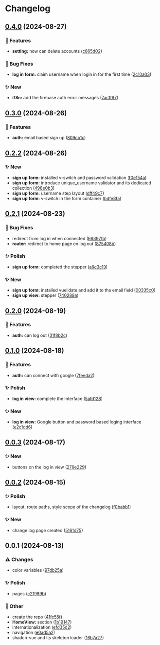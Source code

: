 # Changelog

## [0.4.0](https://github.com/Oktogazh/Corpora/compare/corpora-v0.3.0...corpora-v0.4.0) (2024-08-27)


### 🚀 Features

* **setting:** now can delete accounts ([c865d02](https://github.com/Oktogazh/Corpora/commit/c865d028c78b9a936fa6641c42c7ae5c16dcafc1))


### 🐞 Bug Fixes

* **log in form:** claim username when login in for the first time ([2c10a03](https://github.com/Oktogazh/Corpora/commit/2c10a034df4ca8d58fdbfff22b02fbb873878709))


### ✨  New

* **i18n:** add the firebase auth error messages ([7ac1f97](https://github.com/Oktogazh/Corpora/commit/7ac1f9738994e9f2fd77d842cde8772b963db87c))

## [0.3.0](https://github.com/Oktogazh/Corpora/compare/corpora-v0.2.2...corpora-v0.3.0) (2024-08-26)


### 🚀 Features

* **auth:** email based sign up ([809cb1c](https://github.com/Oktogazh/Corpora/commit/809cb1ce3c796d694c4127fec41255d49c36d245))

## [0.2.2](https://github.com/Oktogazh/Corpora/compare/corpora-v0.2.1...corpora-v0.2.2) (2024-08-26)


### ✨  New

* **sign up form:** installed v-switch and password validation ([f0e154a](https://github.com/Oktogazh/Corpora/commit/f0e154aafca143d8b9af9eadc754613b0aee1aac))
* **sign up form:** introduce unique_username validator and its dedicated collection ([498e0b3](https://github.com/Oktogazh/Corpora/commit/498e0b3ec388ffe3ce94142ab7e8c27142b11ffb))
* **sign up form:** username step layout ([dff49c7](https://github.com/Oktogazh/Corpora/commit/dff49c7a191850140a119bca87e2587d80db79c1))
* **sign up form:** v-switch in the form container ([bdfe8fa](https://github.com/Oktogazh/Corpora/commit/bdfe8fa3fc4af20bf534a8e78371a28420df2c3a))

## [0.2.1](https://github.com/Oktogazh/Corpora/compare/corpora-v0.2.0...corpora-v0.2.1) (2024-08-23)


### 🐞 Bug Fixes

* redirect from log in when connected ([66397fb](https://github.com/Oktogazh/Corpora/commit/66397fbba524901ff3f16e31755b551e1354369b))
* **router:** redirect to home page on log out ([875408b](https://github.com/Oktogazh/Corpora/commit/875408bf44866c7f83439464cd75e3eb76db3cf3))


### ✨ Polish

* **sign up form:** completed the stepper ([a6c3c19](https://github.com/Oktogazh/Corpora/commit/a6c3c1938a6e00ce765d02a7a7c23d50e7324557))


### ✨  New

* **sign up form:** installed vuelidate and add it to the email field ([00335c0](https://github.com/Oktogazh/Corpora/commit/00335c0a0db53d4f9fd11fd6f27416d9a3483122))
* **sign up view:** stepper ([740289a](https://github.com/Oktogazh/Corpora/commit/740289a8063a867d1e380d8c6000f633a854e80d))

## [0.2.0](https://github.com/Oktogazh/Corpora/compare/corpora-v0.1.0...corpora-v0.2.0) (2024-08-19)


### 🚀 Features

* **auth:** can log out ([31f8b2c](https://github.com/Oktogazh/Corpora/commit/31f8b2c70f2328d5de6a03041a3eb4477363e606))

## [0.1.0](https://github.com/Oktogazh/Corpora/compare/corpora-v0.0.3...corpora-v0.1.0) (2024-08-18)


### 🚀 Features

* **auth:** can connect with google ([7feeda2](https://github.com/Oktogazh/Corpora/commit/7feeda2716483c5517356a35713dbef74d515d30))


### ✨ Polish

* **log in view:** complete the interface ([5afd128](https://github.com/Oktogazh/Corpora/commit/5afd128dd13f2d29ce590eb24d9a49e36463d7ab))


### ✨  New

* **log in view:** Google button and password based loging interface ([e2c1dd6](https://github.com/Oktogazh/Corpora/commit/e2c1dd68a5a7bb6b8ebad47fa85f1695e41b9dd1))

## [0.0.3](https://github.com/Oktogazh/Corpora/compare/corpora-v0.0.2...corpora-v0.0.3) (2024-08-17)


### ✨  New

* buttons on the log in view ([276e229](https://github.com/Oktogazh/Corpora/commit/276e2294c973dfaa4dbf33630a56d8726155a9aa))

## [0.0.2](https://github.com/Oktogazh/Corpora/compare/corpora-v0.0.1...corpora-v0.0.2) (2024-08-15)


### ✨ Polish

* layout, route paths, style scope of the changelog ([f0babb1](https://github.com/Oktogazh/Corpora/commit/f0babb1af15d0dec0fa93200cbb7521798d6e10b))


### ✨  New

* change log page created ([5161d75](https://github.com/Oktogazh/Corpora/commit/5161d75f04fd217f2f3610496c4587e0b1bd98f4))

## 0.0.1 (2024-08-13)


### ⚠️ Changes

* color variables ([97db25a](https://github.com/Oktogazh/Corpora/commit/97db25a4c5b5c0873218c1f735355432ac9dd2b1))


### ✨ Polish

* pages ([c21989b](https://github.com/Oktogazh/Corpora/commit/c21989b7b13423ba4636d2a6c038e722aa3227e9))


### 🧰 Other

* create the repo ([41fc55f](https://github.com/Oktogazh/Corpora/commit/41fc55fa6f5f0cb9e08e123da0bb4eb46904605c))
* **HomeView:** section ([1b19147](https://github.com/Oktogazh/Corpora/commit/1b1914701784cee32ca5b836e3587e9255967345))
* internationalization ([efd35d2](https://github.com/Oktogazh/Corpora/commit/efd35d2f86acb13846b03f15429a75a4505dca3b))
* navigation ([e0ad5a2](https://github.com/Oktogazh/Corpora/commit/e0ad5a29ddc952a02ff2289ecb873b099860e184))
* shadcn-vue and its skeleton loader ([16b7a27](https://github.com/Oktogazh/Corpora/commit/16b7a27982e5da5637d76b5dcf6864b4309ba494))
